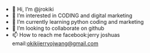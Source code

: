 - 👋 Hi, I’m @jrokiki
- 👀 I’m interested in CODING and digital marketing
- 🌱 I’m currently learning python coding and marketing
- 💞️ I’m looking to collaborate on github
- 📫 How to reach me facebook:jerry joshuas email:okikijerryojwang@gmail.com

<!---
jrokiki/jrokiki is a ✨ special ✨ repository because its `README.md` (this file) appears on your GitHub profile.
You can click the Preview link to take a look at your changes.
--->
